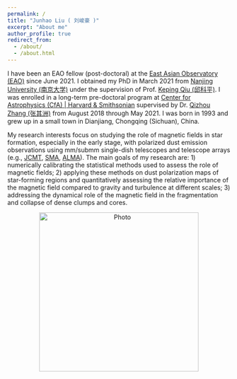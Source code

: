 ```yaml
---
permalink: /
title: "Junhao Liu ( 刘峻豪 )"
excerpt: "About me"
author_profile: true
redirect_from: 
  - /about/
  - /about.html
---
```


I have been an EAO fellow (post-doctoral) at the [East Asian Observatory (EAO)](https://www.eaobservatory.org/) since June 2021. I obtained my PhD in March 2021 from [Nanjing University (南京大学)](https://astronomy.nju.edu.cn) under the supervision of Prof. [Keping Qiu (邱科平)](https://astronomy.nju.edu.cn/szll/szgk/js/20190816/i13834.html). I was enrolled in a long-term pre-doctoral program at [Center for Astrophysics (CfA) \| Harvard & Smithsonian](https://www.cfa.harvard.edu) supervised by Dr. [Qizhou Zhang (张其洲)](https://www.cfa.harvard.edu/~qzhang/) from August 2018 through May 2021. I was born in 1993 and grew up in a small town in Dianjiang, Chongqing (Sichuan), China.

My research interests focus on studying the role of magnetic fields in star formation, especially in the early stage, with polarized dust emission observations using mm/submm single-dish telescopes and telescope arrays (e.g., [JCMT](http://www.eaobservatory.org/jcmt/), [SMA](http://sma1.sma.hawaii.edu/), [ALMA](https://almascience.nrao.edu/)). The main goals of my research are: 1) numerically calibrating the statistical methods used to assess the role of magnetic fields; 2) applying these methods on dust polarization maps of star-forming regions and quantitatively assessing the relative importance of the magnetic field compared to gravity and turbulence at different scales; 3) addressing the dynamical role of the magnetic field in the fragmentation and collapse of dense clumps and cores.

<p align="center">
  <img src="/images/junhao_paris.jpeg?raw=true" alt="Photo" style="width: 360px;"/> 
</p>
